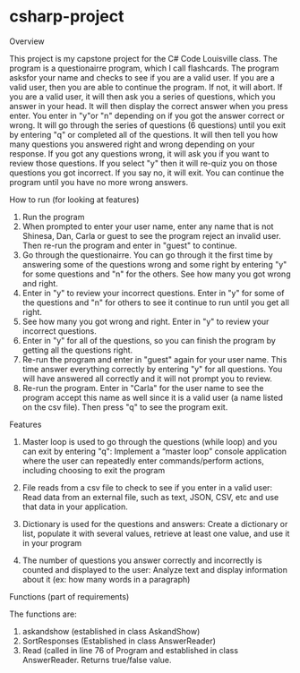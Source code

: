 # csharp-project

Overview

This project is my capstone project for the C# Code Louisville class.  The program is a questionairre program, which I call flashcards. 
The program asksfor your name and checks to see if you are a valid user.  If you are a valid user, then you are able to continue the program.
If not, it will abort. If you are a valid user, it will then ask you a series of questions, which you answer in your head. It will then display
the correct answer when you press enter. You enter in "y"or "n" depending on if you got the answer correct or wrong. 
It will go through the series of questions (6 questions) until you exit by entering "q" or completed all of the questions. 
It will then tell you how many questions you answered right and wrong depending on your response. If you got any questions wrong, it will ask you
if you want to review those questions. If you select "y" then it will re-quiz you on those questions you got incorrect.
 If you say no, it will exit. You can continue the program until you have no more wrong answers. 

How to run (for looking at features)

1. Run the program
2. When prompted to enter your user name, enter any name that is not Shinesa, Dan, Carla or guest to see the program reject an invalid
user. Then re-run the program and enter in "guest" to continue. 
3. Go through the questionairre. You can go through it the first time by answering some of the questions wrong and some right by entering "y" for some questions
and "n" for the others. See how many you got wrong and right.
4. Enter in "y" to review your incorrect questions. Enter in "y" for some of the questions and "n" for others to see it continue to run until you get all right. 
5. See how many you got wrong and right. Enter in "y" to review your incorrect questions. 
6. Enter in "y" for all of the questions, so you can finish the program by getting all the questions right.
7. Re-run the program and enter in "guest" again for your user name. This time answer everything correctly by entering "y" for all questions. You will have answered all correctly and
it will not prompt you to review.
8. Re-run the program. Enter in "Carla" for the user name to see the program accept this name as well since it is a valid user (a name listed on the csv file). Then press "q" to see the 
program exit. 

Features

1. Master loop is used to go through the questions (while loop) and you can exit by entering "q": Implement a “master loop” console application where the user can repeatedly enter commands/perform actions, 
including choosing to exit the program

2. File reads from a csv file to check to see if you enter in a valid user:  Read data from an external file, such as text, JSON, CSV, etc and use that data in your application.

3. Dictionary is used for the questions and answers: Create a dictionary or list, populate it with several values, retrieve at least one value, and use it in your program

4. The number of questions you answer correctly and incorrectly is counted and displayed to the user: Analyze text and display information about it (ex: how many words in a paragraph)

Functions (part of requirements)

The functions are:

1. askandshow (established in class AskandShow)
2. SortResponses (Established in class AnswerReader)
3. Read (called in line 76 of Program and established in class AnswerReader. Returns true/false value. 




